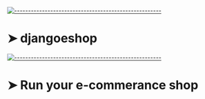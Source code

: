 <!-- ⚠️ This README has been generated from the file(s) "blueprint.md" ⚠️-->
[![-----------------------------------------------------](https://raw.githubusercontent.com/andreasbm/readme/master/assets/lines/colored.png)](#djangoeshop)

# ➤ djangoeshop
[![-----------------------------------------------------](https://raw.githubusercontent.com/andreasbm/readme/master/assets/lines/colored.png)](#djangoeshop)
# ➤ Run your e-commerance shop 
